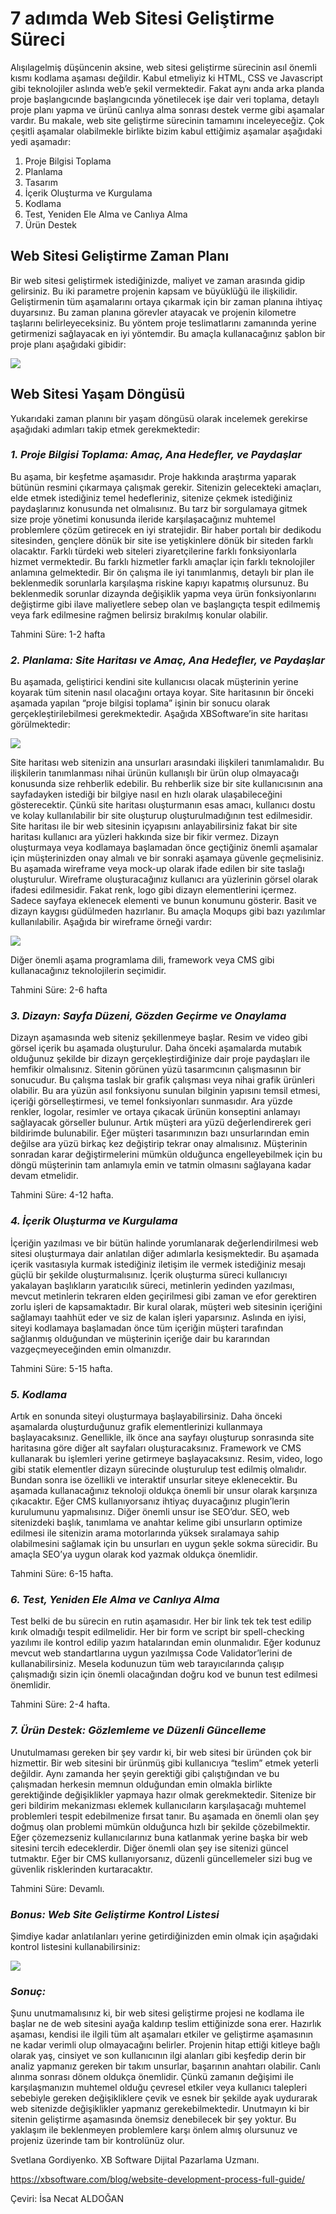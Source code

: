 # **7 adımda Web Sitesi Geliştirme Süreci**

 Alışılagelmiş düşüncenin aksine, web sitesi geliştirme sürecinin asıl önemli kısmı kodlama aşaması değildir. Kabul etmeliyiz ki HTML, CSS ve Javascript gibi teknolojiler aslında web’e şekil vermektedir. Fakat aynı anda arka planda proje başlangıcınde başlangıcında yönetilecek işe dair veri toplama, detaylı proje planı yapma ve ürünü canlıya alma sonrası destek verme gibi aşamalar vardır. Bu makale, web site geliştirme sürecinin tamamını inceleyeceğiz. Çok çeşitli aşamalar olabilmekle birlikte bizim kabul ettiğimiz aşamalar aşağıdaki yedi aşamadır: 

1.	Proje Bilgisi Toplama
2.	Planlama
3.	Tasarım
4.	İçerik Oluşturma ve Kurgulama
5.	Kodlama
6.	Test, Yeniden Ele Alma ve Canlıya Alma
7.	Ürün Destek

## **Web Sitesi Geliştirme Zaman Planı**

Bir web sitesi geliştirmek istediğinizde, maliyet ve zaman arasında gidip gelirsiniz. Bu iki parametre projenin kapsam ve büyüklüğü ile ilişkilidir. Geliştirmenin tüm aşamalarını ortaya çıkarmak için bir zaman planına ihtiyaç duyarsınız. Bu zaman planına görevler atayacak ve projenin kilometre taşlarını belirleyeceksiniz. Bu yöntem proje teslimatlarını zamanında yerine getirmenizi sağlayacak en iyi yöntemdir. Bu amaçla kullanacağınız şablon bir proje planı aşağıdaki gibidir:
<div> 
<img src="https://raw.githubusercontent.com/djangoturkey/istanbul/master/dosyalar/images/1.png"
</div>


## **Web Sitesi Yaşam Döngüsü**

Yukarıdaki zaman planını bir yaşam döngüsü olarak incelemek gerekirse aşağıdaki adımları takip etmek gerekmektedir:

### *1.	**Proje Bilgisi Toplama:** Amaç, Ana Hedefler, ve Paydaşlar*

Bu aşama, bir keşfetme aşamasıdır. Proje hakkında araştırma yaparak bütünün resmini çıkarmaya çalışmak gerekir. Sitenizin gelecekteki amaçları, elde etmek istediğiniz temel hedefleriniz, sitenize çekmek istediğiniz paydaşlarınız konusunda net olmalısınız. Bu tarz bir sorgulamaya gitmek size proje yönetimi konusunda ileride karşılaşacağınız muhtemel problemlere çözüm getirecek en iyi stratejidir.
Bir haber portalı bir dedikodu sitesinden, gençlere dönük bir site ise yetişkinlere dönük bir siteden farklı olacaktır. Farklı türdeki web siteleri ziyaretçilerine farklı fonksiyonlarla hizmet vermektedir. Bu farklı hizmetler farklı amaçlar için farklı teknolojiler anlamına gelmektedir.  Bir ön çalışma ile iyi tanımlanmış, detaylı bir plan ile beklenmedik sorunlarla karşılaşma riskine kapıyı kapatmış olursunuz. Bu beklenmedik sorunlar dizaynda değişiklik yapma veya ürün fonksiyonlarını değiştirme gibi ilave maliyetlere sebep olan ve başlangıçta tespit edilmemiş veya fark edilmesine rağmen belirsiz bırakılmış konular olabilir.

Tahmini Süre: 1-2 hafta

### ***2.	Planlama:** Site Haritası ve Amaç, Ana Hedefler, ve Paydaşlar*

Bu aşamada, geliştirici kendini site kullanıcısı olacak müşterinin yerine koyarak tüm sitenin nasıl olacağını ortaya koyar. 
Site haritasının bir önceki aşamada yapılan “proje bilgisi toplama” işinin bir sonucu olarak gerçekleştirilebilmesi gerekmektedir. Aşağıda XBSoftware’in site haritası görülmektedir:

<div> 
<img src="https://raw.githubusercontent.com/djangoturkey/istanbul/master/dosyalar/images/2.png"
</div>


Site haritası web sitenizin ana unsurları arasındaki ilişkileri tanımlamalıdır. Bu ilişkilerin tanımlanması nihai ürünün kullanışlı bir ürün olup olmayacağı konusunda size rehberlik edebilir. Bu rehberlik size bir site kullanıcısının ana sayfadayken istediği bir bilgiye nasıl en hızlı olarak ulaşabileceğini gösterecektir. Çünkü site haritası oluşturmanın esas amacı, kullanıcı dostu ve kolay kullanılabilir bir site oluşturup oluşturulmadığının test edilmesidir. 
Site haritası ile bir web sitesinin içyapısını anlayabilirsiniz fakat bir site haritası kullanıcı ara yüzleri hakkında size bir fikir vermez. Dizayn oluşturmaya veya kodlamaya başlamadan önce geçtiğiniz önemli aşamalar için müşterinizden onay almalı ve bir sonraki aşamaya güvenle geçmelisiniz. Bu aşamada wireframe veya mock-up olarak ifade edilen bir site taslağı oluşturulur. Wireframe oluşturacağınız kullanıcı ara yüzlerinin görsel olarak ifadesi edilmesidir. Fakat renk, logo gibi dizayn elementlerini içermez.  Sadece sayfaya eklenecek elementi ve bunun konumunu gösterir. Basit ve dizayn kaygısı güdülmeden hazırlanır.
Bu amaçla Moqups gibi bazı yazılımlar kullanılabilir. Aşağıda bir wireframe örneği vardır:

<div> 
<img src="https://raw.githubusercontent.com/djangoturkey/istanbul/master/dosyalar/images/3.png"
</div>

Diğer önemli aşama programlama dili, framework veya CMS gibi kullanacağınız teknolojilerin seçimidir.

Tahmini Süre: 2-6 hafta




### ***3.	Dizayn:** Sayfa Düzeni, Gözden Geçirme ve Onaylama*

Dizayn aşamasında web siteniz şekillenmeye başlar. Resim ve video gibi görsel içerik bu aşamada oluşturulur. Daha önceki aşamalarda mutabık olduğunuz şekilde bir dizayn gerçekleştirdiğinize dair proje paydaşları ile hemfikir olmalısınız.
Sitenin görünen yüzü tasarımcının çalışmasının bir sonucudur. Bu çalışma taslak bir grafik çalışması veya nihai grafik ürünleri olabilir. Bu ara yüzün asıl fonksiyonu sunulan bilginin yapısını temsil etmesi, içeriği görselleştirmesi, ve temel fonksiyonları sunmasıdır. Ara yüzde renkler, logolar, resimler ve ortaya çıkacak ürünün konseptini anlamayı sağlayacak görseller bulunur.
Artık müşteri ara yüzü değerlendirerek geri bildirimde bulunabilir. Eğer müşteri tasarımınızın bazı unsurlarından emin değilse ara yüzü birkaç kez değiştirip tekrar onay almalısınız. Müşterinin sonradan karar değiştirmelerini mümkün olduğunca engelleyebilmek için bu döngü müşterinin tam anlamıyla emin ve tatmin olmasını sağlayana kadar devam etmelidir. 

Tahmini Süre: 4-12 hafta.

### ***4.	İçerik Oluşturma ve Kurgulama***

İçeriğin yazılması ve bir bütün halinde yorumlanarak değerlendirilmesi web sitesi oluşturmaya dair anlatılan diğer adımlarla kesişmektedir.  Bu aşamada içerik vasıtasıyla kurmak istediğiniz iletişim ile vermek istediğiniz mesajı güçlü bir şekilde oluşturmalısınız. İçerik oluşturma süreci kullanıcıyı yakalayan başlıkların yaratıcılık süreci, metinlerin yedinden yazılması, mevcut metinlerin tekraren elden geçirilmesi gibi zaman ve efor gerektiren zorlu işleri de kapsamaktadır. Bir kural olarak, müşteri web sitesinin içeriğini sağlamayı taahhüt eder ve siz de kalan işleri yaparsınız. Aslında en iyisi, siteyi kodlamaya başlamadan önce tüm içeriğin müşteri tarafından sağlanmış olduğundan ve müşterinin içeriğe dair bu kararından vazgeçmeyeceğinden emin olmanızdır.

Tahmini Süre: 5-15 hafta.


### ***5.	Kodlama***

Artık en sonunda siteyi oluşturmaya başlayabilirsiniz. Daha önceki aşamalarda oluşturduğunuz grafik elementlerinizi kullanmaya başlayacaksınız. Genellikle, ilk önce ana sayfayı oluşturup sonrasında site haritasına göre diğer alt sayfaları oluşturacaksınız. Framework ve CMS kullanarak bu işlemleri yerine getirmeye başlayacaksınız.
Resim, video, logo gibi statik elementler dizayn sürecinde oluşturulup test edilmiş olmalıdır. Bundan sonra ise özellikli ve interaktif unsurlar siteye eklenecektir. Bu aşamada kullanacağınız teknoloji oldukça önemli bir unsur olarak karşınıza çıkacaktır.
Eğer CMS kullanıyorsanız ihtiyaç duyacağınız plugin’lerin kurulumunu yapmalısınız. Diğer önemli unsur ise SEO’dur. SEO, web sitenizdeki başlık, tanımlama ve anahtar kelime gibi unsurların optimize edilmesi ile sitenizin arama motorlarında yüksek sıralamaya sahip olabilmesini sağlamak için bu unsurları en uygun şekle sokma sürecidir. Bu amaçla SEO’ya uygun olarak kod yazmak oldukça önemlidir.

Tahmini Süre: 6-15 hafta.


### ***6.	Test, Yeniden Ele Alma ve Canlıya Alma***

Test belki de bu sürecin en rutin aşamasıdır. Her bir link tek tek test edilip kırık olmadığı tespit edilmelidir. Her bir form ve script bir spell-checking yazılımı ile kontrol edilip yazım hatalarından emin olunmalıdır. Eğer kodunuz mevcut web standartlarına uygun yazılmışsa Code Validator’lerini de kullanabilirsiniz. Mesela kodunuzun tüm web tarayıcılarında çalışıp çalışmadığı sizin için önemli olacağından doğru kod ve bunun test edilmesi önemlidir. 

Tahmini Süre: 2-4 hafta.


### ***7.	Ürün Destek: Gözlemleme ve Düzenli Güncelleme***

Unutulmaması gereken bir şey vardır ki, bir web sitesi bir üründen çok bir hizmettir. Bir web sitesini bir ürünmüş gibi kullanıcıya “teslim” etmek yeterli değildir. Aynı zamanda her şeyin gerektiği gibi çalıştığından ve bu çalışmadan herkesin memnun olduğundan emin olmakla birlikte gerektiğinde değişiklikler yapmaya hazır olmak gerekmektedir.
Sitenize bir geri bildirim mekanizması eklemek kullanıcıların karşılaşacağı muhtemel problemleri tespit edebilmenize fırsat tanır. Bu aşamada en önemli olan şey doğmuş olan problemi mümkün olduğunca hızlı bir şekilde çözebilmektir. Eğer çözemezseniz kullanıcılarınız buna katlanmak yerine başka bir web sitesini tercih edeceklerdir.
Diğer önemli olan şey ise sitenizi güncel tutmaktır. Eğer bir CMS kullanıyorsanız, düzenli güncellemeler sizi bug ve güvenlik risklerinden kurtaracaktır.

Tahmini Süre: Devamlı.


### ***Bonus: Web Site Geliştirme Kontrol Listesi***

Şimdiye kadar anlatılanları yerine getirdiğinizden emin olmak için aşağıdaki kontrol listesini kullanabilirsiniz:

<div> 
<img src="https://raw.githubusercontent.com/djangoturkey/istanbul/master/dosyalar/images/4.png"
</div>

### ***Sonuç:***

Şunu unutmamalısınız ki, bir web sitesi geliştirme projesi ne kodlama ile başlar ne de web sitesini ayağa kaldırıp teslim ettiğinizde sona erer. Hazırlık aşaması, kendisi ile ilgili tüm alt aşamaları etkiler ve geliştirme aşamasının ne kadar verimli olup olmayacağını belirler. Projenin hitap ettiği kitleye bağlı olarak yaş, cinsiyet ve son kullanıcının ilgi alanları gibi keşfedip derin bir analiz yapmanız gereken bir takım unsurlar, başarının anahtarı olabilir. Canlı alınma sonrası dönem oldukça önemlidir. Çünkü zamanın değişimi ile karşılaşmanızın muhtemel olduğu çevresel etkiler veya kullanıcı talepleri sebebiyle gereken değişikliklere çevik ve esnek bir şekilde ayak uydurarak web sitenizde değişiklikler yapmanız gerekebilmektedir. Unutmayın ki bir sitenin geliştirme aşamasında önemsiz denebilecek bir şey yoktur. Bu yaklaşım ile beklenmeyen problemlere karşı önlem almış olursunuz ve projeniz üzerinde tam bir kontrolünüz olur. 

Svetlana Gordiyenko.
XB Software Dijital Pazarlama Uzmanı.

https://xbsoftware.com/blog/website-development-process-full-guide/

Çeviri: İsa Necat ALDOĞAN







